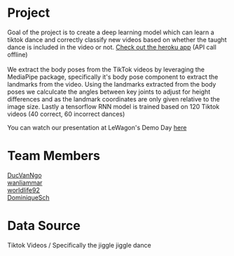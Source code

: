 # Project
Goal of the project is to create a deep learning model which can learn a tiktok dance and correctly classify new videos based on whether the taught dance is included in the video or not. <a href='https://dancemachine871.herokuapp.com/'>Check out the heroku app</a> (API call offline)
<br>
<br>
We extract the body poses from the TikTok videos by leveraging the MediaPipe package, specifically it's body pose component to extract the landmarks from the video. Using the landmarks extracted from the body poses we calculcate the angles between key joints to adjust for height differences and as the landmark coordinates are only given relative to the image size. Lastly a tensorflow RNN model is trained based on 120 Tiktok videos (40 correct, 60 incorrect dances)

You can watch our presentation at LeWagon's Demo Day [here](https://youtu.be/KkeSt6GFsLI?t=3717)

# Team Members
<a href='https://github.com/DucVanNgo'>DucVanNgo</a><br>
<a href='https://github.com/wanliammar'>wanliammar</a><br>
<a href='https://github.com/worldlife92'>worldlife92</a><br>
<a href='https://github.com/DominiqueSch'>DominiqueSch</a>


# Data Source
Tiktok Videos / Specifically the jiggle jiggle dance


